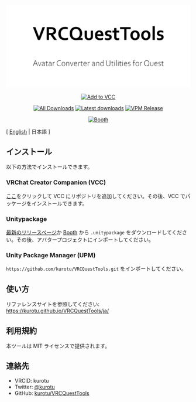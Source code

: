<p align="center">
  <img alt="VRCQuestTools" src=".images/VRCQuestTools.png" width="670px">
</p>

<p align="center">
  <a href="https://kurotu.github.io/vpm-repos/vpm.html"><img alt="Add to VCC" src="https://img.shields.io/badge/-Add%20to%20VCC-%232baac1?style=for-the-badge"></a>
</p>

<p align="center">
  <a href="https://tooomm.github.io/github-release-stats/?username=kurotu&repository=VRCQuestTools"><img alt="All Downloads" src="https://img.shields.io/github/downloads/kurotu/VRCQuestTools/total?label=downloads@all"></a>
  <a href="https://tooomm.github.io/github-release-stats/?username=kurotu&repository=VRCQuestTools"><img alt="Latest downloads" src="https://img.shields.io/github/downloads/kurotu/VRCQuestTools/latest/total"></a>
  <a href="https://kurotu.github.io/vpm-repos/"><img alt="VPM Release" src="https://img.shields.io/vpm/v/com.github.kurotu.vrc-quest-tools?repository_url=https%3A%2F%2Fkurotu.github.io%2Fvpm-repos%2Fvpm.json"></a>
</p>

<p align="center">
  <a href="https://kurotu.booth.pm/items/2436054"><img alt="Booth" src="https://asset.booth.pm/static-images/banner/200x40_01.png"></a>
</p>

[ [English](README.md) | 日本語 ]

## インストール

以下の方法でインストールできます。

### VRChat Creator Companion (VCC)
[ここ](https://kurotu.github.io/vpm-repos/vpm.html)をクリックして VCC にリポジトリを追加してください。その後、VCC でパッケージをインストールできます。

### Unitypackage
[最新のリリースページ](https://github.com/kurotu/VRCQuestTools/releases/latest)か [Booth](https://kurotu.booth.pm/items/2436054) から `.unitypackage` をダウンロードしてください。その後、アバタープロジェクトにインポートしてください。

### Unity Package Manager (UPM)
`https://github.com/kurotu/VRCQuestTools.git` をインポートしてください。

## 使い方

リファレンスサイトを参照してください: https://kurotu.github.io/VRCQuestTools/ja/

## 利用規約

本ツールは MIT ライセンスで提供されます。

## 連絡先

- VRCID: kurotu
- Twitter: [@kurotu](https://twitter.com/kurotu)
- GitHub: [kurotu/VRCQuestTools](https://github.com/kurotu/VRCQuestTools)
